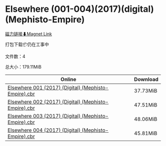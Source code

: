 # Elsewhere (001-004)(2017)(digital)(Mephisto-Empire)

[磁力链接⬇Magnet Link](magnet:?xt=urn:btih:591d22c689733dd40bcfd9fd1d0589241a993aae&dn=Elsewhere%20%28001-004%29%282017%29%28digital%29%28Mephisto-Empire%29)

打包下载📦仍在工事中

文件数：4

总大小：179.11MiB

Online | Download
--- | ---
[Elsewhere 001 (2017) (Digital) (Mephisto-Empire).cbr](https://github.com/alicewish/markdown/blob/master/comic/Elsewhere-001-2017-Digital-Mephisto-Empire-cbr.md) | 37.73MiB
[Elsewhere 002 (2017) (Digital) (Mephisto-Empire).cbr](https://github.com/alicewish/markdown/blob/master/comic/Elsewhere-002-2017-Digital-Mephisto-Empire-cbr.md) | 47.51MiB
[Elsewhere 003 (2017) (Digital) (Mephisto-Empire).cbr](https://github.com/alicewish/markdown/blob/master/comic/Elsewhere-003-2017-Digital-Mephisto-Empire-cbr.md) | 48.06MiB
[Elsewhere 004 (2017) (Digital) (Mephisto-Empire).cbr](https://github.com/alicewish/markdown/blob/master/comic/Elsewhere-004-2017-Digital-Mephisto-Empire-cbr.md) | 45.81MiB